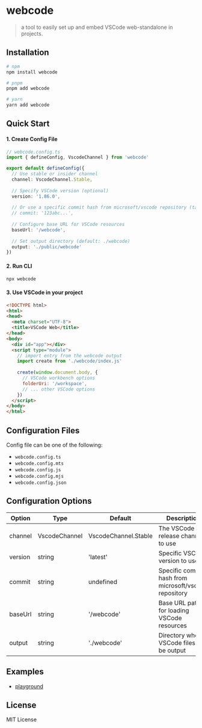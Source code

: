 # webcode

> a tool to easily set up and embed VSCode web-standalone in projects.

## Installation

```bash
# npm
npm install webcode

# pnpm
pnpm add webcode

# yarn
yarn add webcode
```

## Quick Start

#### 1. Create Config File

```typescript
// webcode.config.ts
import { defineConfig, VscodeChannel } from 'webcode'

export default defineConfig({
  // Use stable or insider channel
  channel: VscodeChannel.Stable,
  
  // Specify VSCode version (optional)
  version: '1.86.0',
  
  // Or use a specific commit hash from microsoft/vscode repository (takes precedence over version)
  // commit: '123abc...',
  
  // Configure base URL for VSCode resources
  baseUrl: '/webcode',
  
  // Set output directory (default: ./webcode)
  output: './public/webcode'
})
```

#### 2. Run CLI

```bash
npx webcode
```

#### 3. Use VSCode in your project

```html
<!DOCTYPE html>
<html>
<head>
  <meta charset="UTF-8">
  <title>VSCode Web</title>
</head>
<body>
  <div id="app"></div>
  <script type="module">
    // import entry from the webcode output
    import create from './webcode/index.js'
    
    create(window.document.body, {
      // VSCode workbench options
      folderUri: '/workspace',
      // ... other VSCode options
    })
  </script>
</body>
</html>
```

## Configuration Files

Config file can be one of the following:
- `webcode.config.ts`
- `webcode.config.mts`
- `webcode.config.js`
- `webcode.config.mjs`
- `webcode.config.json`

## Configuration Options

| Option | Type | Default | Description |
|--------|------|---------|-------------|
| channel | VscodeChannel | VscodeChannel.Stable | The VSCode release channel to use |
| version | string | 'latest' | Specific VSCode version to use |
| commit | string | undefined | Specific commit hash from microsoft/vscode repository |
| baseUrl | string | '/webcode' | Base URL path for loading VSCode resources |
| output | string | './webcode' | Directory where VSCode files will be output |

## Examples

- [playground](./playground)

## License

MIT License
